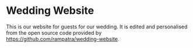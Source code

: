 # Wedding Website
This is our website for guests for our wedding. It is edited and personalised from the open source code provided by https://github.com/rampatra/wedding-website.
